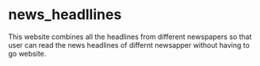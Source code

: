 # news_headllines
 This website combines all the headlines from different newspapers so that user can read the news headlines  of differnt newsapper  without having to go website.
